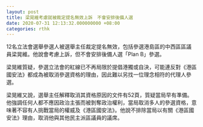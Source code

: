 ```yaml
---
layout: post
title: 梁晃維考慮就被裁定提名無效上訴　不會安排後備人選
date: 2020-07-31 12:13:32.000000000 +08:00
categories: rthk
---
```


12名立法會選舉參選人被選舉主任裁定提名無效，包括參選港島區的中西區區議員梁晃維。他說會考慮上訴，但不會安排後備人選「Plan B」參選。

梁晃維質疑，參選立法會的紅線已不再局限於提倡港獨或自決，可能連反對《港區國安法》都成為被取消參選資格的理由，因此難以另找一位理念相符的代理人參選。

梁晃維又說，選舉主任解釋取消其資格原因的文件有52頁，質疑當局早有準備。他強調任何人都不應因政治主張而被剝奪政治權利，當局取消多人的參選資格，意味著不容有人挑戰當局的權威及《港區國安法》。他說不排除當局以有關《港區國安法》理由，取消他與其他民主派區議員的議席。
